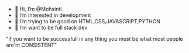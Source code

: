 - 👋 Hi, I’m @Mohsintl
- 👀 I’m interested in development 
- 🌱 I’m trying to be good on HTML,CSS,JAVASCRIPT,PYTHON 
- 💞️ I’m want to be full stack dev

"if you want to be successfull in any thing you must be what most people are'nt CONSISTENT"

<!---
Mohsintl/Mohsintl is a ✨ special ✨ repository because its `README.md` (this file) appears on your GitHub profile.
You can click the Preview link to take a look at your changes.
--->
